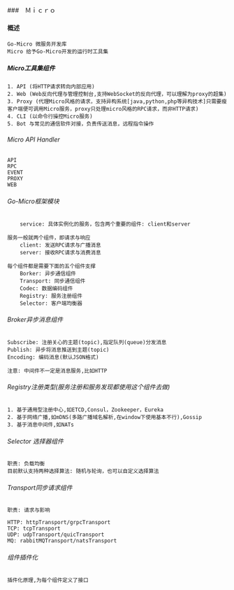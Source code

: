 ###　Ｍｉｃｒｏ

#### 概述
    Go-Micro 微服务开发库
    Micro 给予Go-Micro开发的运行时工具集

##### Micro工具集组件
    1. API (将HTTP请求转向内部应用)
    2. Web (Web反向代理与管理控制台,支持WebSocket的反向代理，可以理解为proxy的超集)
    3. Proxy (代理Micro风格的请求，支持异构系统[java,python,php等异构技术]只需要瘦客户端便可调用Micro服务，proxy只处理micro风格的RPC请求，而非HTTP请求)
    4. CLI (以命令行操控Micro服务)
    5. Bot 与常见的通信软件对接，负责传送消息，远程指令操作

###### Micro API Handler
    API
    RPC
    EVENT
    PROXY
    WEB
    
###### Go-Micro框架模块
        service: 具体实例化的服务，包含两个重要的组件: client和server
    
    服务一般就两个组件，即请求与响应
        client: 发送RPC请求与广播消息
        server: 接收RPC请求与消费消息
    
    每个组件都是需要下面的五个组件支撑
        Borker: 异步通信组件
        Transport: 同步通信组件
        Codec: 数据编码组件
        Registry: 服务注册组件
        Selector: 客户端均衡器
        
###### Broker异步消息组件
    Subscribe: 注册关心的主题(topic),指定队列(queue)分发消息
    Publish: 异步将消息推送到主题(topic)
    Encoding: 编码消息(默认JSON格式)

    注意: 中间件不一定是消息服务,比如HTTP        
        
###### Registry注册类型(服务注册和服务发现都使用这个组件去做)
    1. 基于通用型注册中心,如ETCD,Consul，Zookeeper，Eureka
    2. 基于网络广播,如mDNS(多路广播域名解析,在window下使用基本不行),Gossip
    3. 基于消息中间件,如NATs   
    
###### Selector 选择器组件
    职责: 负载均衡
    目前默认支持两种选择算法: 随机与轮询，也可以自定义选择算法

###### Transport同步请求组件
    职责: 请求与影响
    
    HTTP: httpTransport/grpcTransport
    TCP: tcpTransport
    UDP: udpTransport/quicTransport
    MQ: rabbitMQTransport/natsTransport
    
###### 组件插件化
    插件化原理,为每个组件定义了接口    